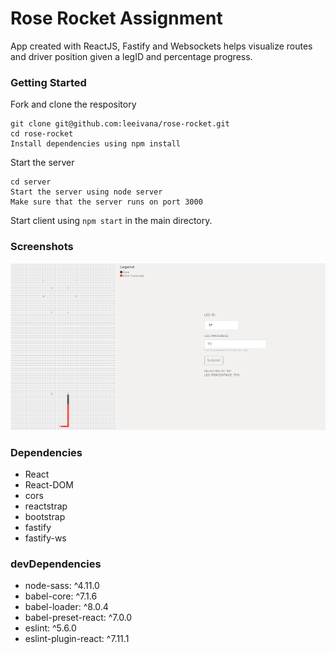 Rose Rocket Assignment
=====================
App created with ReactJS, Fastify and Websockets helps visualize routes and driver position given a legID and percentage progress. 

### Getting Started 
Fork and clone the respository

```
git clone git@github.com:leeivana/rose-rocket.git
cd rose-rocket
Install dependencies using npm install
```

Start the server
```
cd server
Start the server using node server
Make sure that the server runs on port 3000
```
Start client using `npm start` in the main directory.

### Screenshots
!["Screenshot of Application"](https://github.com/leeivana/rose-rocket/blob/master/docs/Screenshot.png?raw=true)

### Dependencies 
* React
* React-DOM
* cors
* reactstrap
* bootstrap
* fastify
* fastify-ws 

### devDependencies 
* node-sass: ^4.11.0
* babel-core: ^7.1.6
* babel-loader: ^8.0.4
* babel-preset-react: ^7.0.0
* eslint: ^5.6.0
* eslint-plugin-react: ^7.11.1

